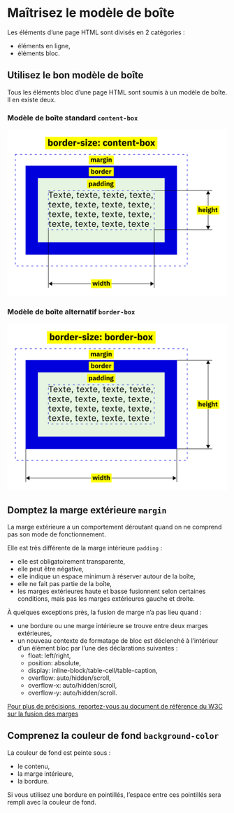 Maîtrisez le modèle de boîte
============================

Les éléments d’une page HTML sont divisés en 2 catégories :

- éléments en ligne,
- éléments bloc.

Utilisez le bon modèle de boîte
-------------------------------

Tous les éléments bloc d’une page HTML sont soumis à un modèle de boîte. Il en existe deux.

### Modèle de boîte standard `content-box`

<img src="content-box.svg" alt="Modèle de boîte standard">

### Modèle de boîte alternatif `border-box`

<img src="border-box.svg" alt="Modèle de boîte alternatif">

Domptez la marge extérieure `margin`
------------------------------------

La marge extérieure a un comportement déroutant quand on ne comprend pas son mode de fonctionnement.

Elle est très différente de la marge intérieure `padding` :

- elle est obligatoirement transparente,
- elle peut être négative,
- elle indique un espace minimum à réserver autour de la boîte,
- elle ne fait pas partie de la boîte,
- les marges extérieures haute et basse fusionnent selon certaines conditions, mais pas les marges extérieures gauche et droite.

À quelques exceptions près, la fusion de marge n’a pas lieu quand :

- une bordure ou une marge intérieure se trouve entre deux marges extérieures,
- un nouveau contexte de formatage de bloc est déclenché à l’intérieur d’un élément bloc par l’une des déclarations suivantes :
    - float: left/right,
    - position: absolute,
    - display: inline-block/table-cell/table-caption,
    - overflow: auto/hidden/scroll,
    - overflow-x: auto/hidden/scroll,
    - overflow-y: auto/hidden/scroll.

[Pour plus de précisions, reportez-vous au document de référence du W3C sur la fusion des marges](https://www.w3.org/TR/CSS2/box.html#collapsing-margins)

Comprenez la couleur de fond `background-color`
-----------------------------------------------

La couleur de fond est peinte sous :

- le contenu,
- la marge intérieure,
- la bordure.

Si vous utilisez une bordure en pointillés, l’espace entre ces pointillés sera rempli avec la couleur de fond.